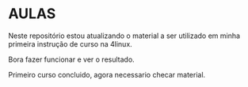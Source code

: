 # AULAS

Neste repositório estou atualizando o material a ser utilizado em minha primeira instrução de curso na 4linux.

Bora fazer funcionar e ver o resultado.

Primeiro curso concluido, agora necessario checar material.
